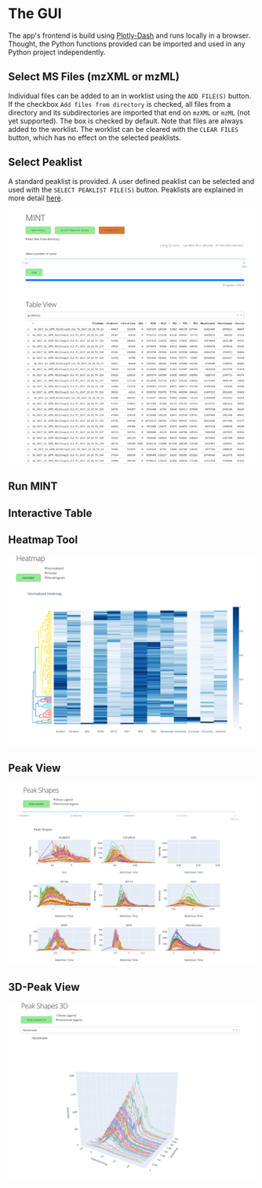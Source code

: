 # The GUI
The app's frontend is build using [Plotly-Dash](https://plot.ly/dash/) and runs locally in a browser. Thought, the Python functions provided can be imported and used in any Python project independently.


## Select MS Files (mzXML or mzML)
Individual files can be added to an in worklist using the `ADD FILE(S)` button. If the checkbox `Add files from directory` is checked, all files from a directory and its subdirectories are imported that end on `mzXML` or `mzML` (not yet supported). The box is checked by default. Note that files are always added to the worklist. The worklist can be cleared with the `CLEAR FILES` button, which has no effect on the selected peaklists.


## Select Peaklist
A standard peaklist is provided. A user defined peaklist can be selected and used with the `SELECT PEAKLIST FILE(S)` button. Peaklists are explained in more detail [here](peaklists.md).

![Demo Image](./image/mint1.png "Demo image")


## Run MINT 


## Interactive Table


## Heatmap Tool
![Demo Image](./image/mint2.png "Demo image")


## Peak View
![Demo Image](./image/mint3.png "Demo image")


## 3D-Peak View
![Demo Image](./image/mint4.png "Demo image")

